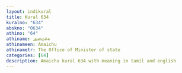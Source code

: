 ```yaml
---
layout: indikural
title: Kural 634
kuralno: "634"
abskno: "0634"
athino: "64"
athiname: அமைச்சு
athinameen: Amaichu
athinametr: The Office of Minister of state
categories: [64]
description: Amaichu kural 634 with meaning in tamil and english 
---
```


